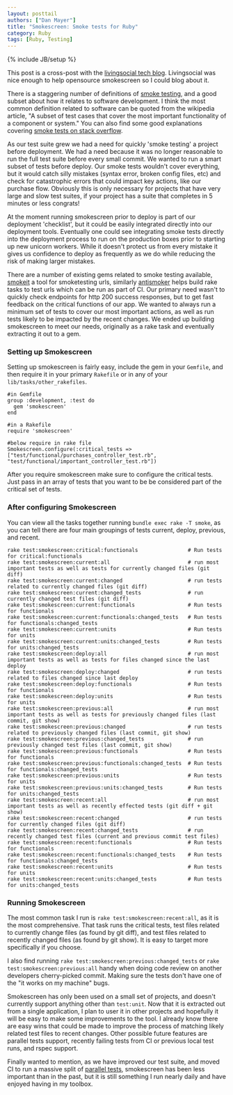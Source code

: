 ```yaml
---
layout: posttail
authors: ["Dan Mayer"]
title: "Smokescreen: Smoke tests for Ruby"
category: Ruby
tags: [Ruby, Testing]
---
```

{% include JB/setup %}

This post is a cross-post with the [livingsocial tech blog](https://techblog.livingsocial.com/blog/2013/09/19/smokescreen-smoke-tests-for-ruby/). Livingsocial was nice enough to help opensource smokescreen so I could blog about it.

There is a staggering number of definitions of [smoke testing](http://en.wikipedia.org/wiki/Smoke_testing), and a good subset about how it relates to software development. I think the most common definition related to software can be quoted from the wikipedia article, "A subset of test cases that cover the most important functionality of a component or system." You can also find some good explanations covering [smoke tests on stack overflow](http://stackoverflow.com/questions/745192/what-is-a-smoke-testing-and-what-will-it-do-for-me). 

As our test suite grew we had a need for quickly 'smoke testing' a project before deployment. We had a need because it was no longer reasonable to run the full test suite before every small commit. We wanted to run a smart subset of tests before deploy. Our smoke tests wouldn't cover everything, but it would catch silly mistakes (syntax error, broken config files, etc) and check for catastrophic errors that could impact key actions, like our purchase flow. Obviously this is only necessary for projects that have very large and slow test suites, if your project has a suite that completes in 5 minutes or less congrats!

At the moment running smokescreen prior to deploy is part of our deployment 'checklist', but it could be easily integrated directly into our deployment tools. Eventually one could see integrating <!--more--> smoke tests directly into the deployment process to run on the production boxes prior to starting up new unicorn workers. While it doesn't protect us from every mistake it gives us confidence to deploy as frequently as we do while reducing the risk of making larger mistakes.

There are a number of existing gems related to smoke testing available, [smokeit](https://github.com/timonv/smokeit) a tool for smoketesting urls, similarly [antismoker](https://github.com/yyuu/antismoker) helps build rake tasks to test urls which can be run as part of CI. Our primary need wasn't to quickly check endpoints for http 200 success responses, but to get fast feedback on the critical functions of our app. We wanted to always run a minimum set of tests to cover our most important actions, as well as run tests likely to be impacted by the recent changes. We ended up building smokescreen to meet our needs, originally as a rake task and eventually extracting it out to a gem.

### Setting up Smokescreen

Setting up smokescreen is fairly easy, include the gem in your `Gemfile`, and then require it in your primary `Rakefile` or in any of your `lib/tasks/other_rakefiles`.

	#in Gemfile
    group :development, :test do
      gem 'smokescreen'
    end

	#in a Rakefile
    require 'smokescreen'
    
	#below require in rake file
    Smokescreen.configure(:critical_tests => ["test/functional/purchases_controller_test.rb", "test/functional/important_controller_test.rb"])
    
After you require smokescreen make sure to configure the critical tests. Just pass in an array of tests that you want to be be considered part of the critical set of tests. 
    
### After configuring Smokescreen

You can view all the tasks together running `bundle exec rake -T smoke`, as you can tell there are four main groupings of tests current, deploy, previous, and recent. 


	rake test:smokescreen:critical:functionals                # Run tests for critical:functionals
	rake test:smokescreen:current:all                         # run most important tests as well as tests for currently changed files (git diff)
	rake test:smokescreen:current:changed                     # run tests related to currently changed files (git diff)
	rake test:smokescreen:current:changed_tests               # run currently changed test files (git diff)
	rake test:smokescreen:current:functionals                 # Run tests for functionals
	rake test:smokescreen:current:functionals:changed_tests   # Run tests for functionals:changed_tests
	rake test:smokescreen:current:units                       # Run tests for units
	rake test:smokescreen:current:units:changed_tests         # Run tests for units:changed_tests
	rake test:smokescreen:deploy:all                          # run most important tests as well as tests for files changed since the last deploy
	rake test:smokescreen:deploy:changed                      # run tests related to files changed since last deploy
	rake test:smokescreen:deploy:functionals                  # Run tests for functionals
	rake test:smokescreen:deploy:units                        # Run tests for units
	rake test:smokescreen:previous:all                        # run most important tests as well as tests for previously changed files (last commit, git show)
	rake test:smokescreen:previous:changed                    # run tests related to previously changed files (last commit, git show)
	rake test:smokescreen:previous:changed_tests              # run previously changed test files (last commit, git show)
	rake test:smokescreen:previous:functionals                # Run tests for functionals
	rake test:smokescreen:previous:functionals:changed_tests  # Run tests for functionals:changed_tests
	rake test:smokescreen:previous:units                      # Run tests for units
	rake test:smokescreen:previous:units:changed_tests        # Run tests for units:changed_tests
	rake test:smokescreen:recent:all                          # run most important tests as well as recently effected tests (git diff + git show)
	rake test:smokescreen:recent:changed                      # run tests for currently changed files (git diff)
	rake test:smokescreen:recent:changed_tests                # run recently changed test files (current and previous commit test files)
	rake test:smokescreen:recent:functionals                  # Run tests for functionals
	rake test:smokescreen:recent:functionals:changed_tests    # Run tests for functionals:changed_tests
	rake test:smokescreen:recent:units                        # Run tests for units
	rake test:smokescreen:recent:units:changed_tests          # Run tests for units:changed_tests


### Running Smokescreen

The most common task I run is `rake test:smokescreen:recent:all`, as it is the most comprehensive. That task runs the critical tests, test files related to currently change files (as found by git diff), and test files related to recently changed files (as found by git show). It is easy to target more specifically if you choose.

I also find running `rake test:smokescreen:previous:changed_tests` or `rake test:smokescreen:previous:all` handy when doing code review on another developers cherry-picked commit. Making sure the tests don't have one of the "it works on my machine" bugs.

Smokescreen has only been used on a small set of projects, and doesn't currently support anything other than `test:unit`. Now that it is extracted out from a single application, I plan to user it in other projects and hopefully it will be easy to make some improvements to the tool. I already know there are easy wins that could be made to improve the process of matching likely related test files to recent changes. Other possible future features are parallel tests support, recently failing tests from CI or previous local test runs, and rspec support.

Finally wanted to mention, as we have improved our test suite, and moved CI to run a massive split of [parallel tests](https://github.com/grosser/parallel_tests), smokescreen has been less important than in the past, but it is still something I run nearly daily and have enjoyed having in my toolbox.